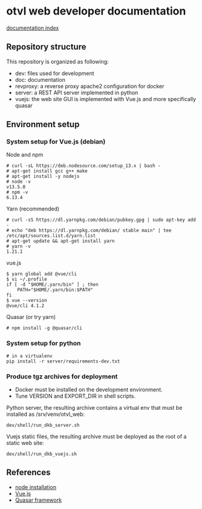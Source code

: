 # otvl web developer documentation

[documentation index](../README.md)

## Repository structure

This repository is organized as following:

- dev: files used for development
- doc: documentation
- revproxy: a reverse proxy apache2 configuration for docker
- server: a REST API server implemented in python
- vuejs: the web site GUI is implemented with Vue.js and more specifically quasar

## Environment setup

### System setup for Vue.js (debian)

Node and npm

    # curl -sL https://deb.nodesource.com/setup_13.x | bash -
    # apt-get install gcc g++ make
    # apt-get install -y nodejs
    # node -v
    v13.5.0
    # npm -v
    6.13.4

Yarn (recommended)

    # curl -sS https://dl.yarnpkg.com/debian/pubkey.gpg | sudo apt-key add -
    # echo "deb https://dl.yarnpkg.com/debian/ stable main" | tee /etc/apt/sources.list.d/yarn.list
    # apt-get update && apt-get install yarn
    # yarn -v
    1.21.1

vue.js

    $ yarn global add @vue/cli
    $ vi ~/.profile
    if [ -d "$HOME/.yarn/bin" ] ; then
        PATH="$HOME/.yarn/bin:$PATH"
    fi
    $ vue --version
    @vue/cli 4.1.2

Quasar (or try yarn)

    # npm install -g @quasar/cli

### System setup for python

    # in a virtualenv
    pip install -r server/requirements-dev.txt

### Produce tgz archives for deployment

- Docker must be installed on the development environment.
- Tune VERSION and EXPORT_DIR in shell scripts.

Python server, the resulting archive contains a virtual env that must be installed
as /srv/venv/otvl_web:

    dev/shell/run_dkb_server.sh

Vuejs static files, the resulting archive must be deployed
as the root of a static web site:

    dev/shell/run_dkb_vuejs.sh


## References

- [node installation](https://github.com/nodesource/distributions/blob/master/README.md#deb)
- [Vue.js](https://vuejs.org/)
- [Quasar framework](https://quasar.dev/)

